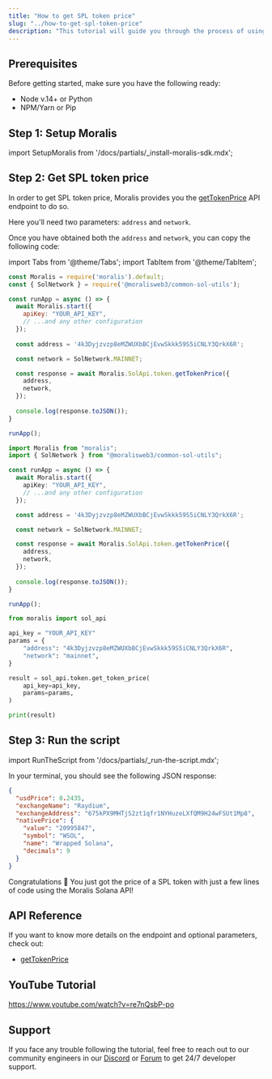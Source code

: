 ```yaml
---
title: "How to get SPL token price"
slug: "../how-to-get-spl-token-price"
description: "This tutorial will guide you through the process of using the Moralis API to get the price of a SPL token."
---
```

## Prerequisites

Before getting started, make sure you have the following ready:

- Node v.14+ or Python
- NPM/Yarn or Pip

## Step 1: Setup Moralis

import SetupMoralis from '/docs/partials/_install-moralis-sdk.mdx';

<SetupMoralis node="moralis @moralisweb3/common-sol-utils" python="moralis" />



## Step 2: Get SPL token price

In order to get SPL token price, Moralis provides you the [getTokenPrice](https://docs.moralis.io/reference/getsoltokenprice) API endpoint to do so.

Here you'll need two parameters: `address` and `network`.

Once you have obtained both the `address` and `network`, you can copy the following code:

import Tabs from '@theme/Tabs';
import TabItem from '@theme/TabItem';

<Tabs groupId="programming-language">
  <TabItem value="javascript" label="index.js (JavaScript)" default>

```javascript index.js
const Moralis = require('moralis').default;
const { SolNetwork } = require('@moralisweb3/common-sol-utils');

const runApp = async () => {
  await Moralis.start({
    apiKey: "YOUR_API_KEY",
    // ...and any other configuration
  });
  
  const address = '4k3Dyjzvzp8eMZWUXbBCjEvwSkkk59S5iCNLY3QrkX6R';

  const network = SolNetwork.MAINNET;

  const response = await Moralis.SolApi.token.getTokenPrice({
    address,
    network,
  });
  
  console.log(response.toJSON());
}

runApp();
```

</TabItem>
<TabItem value="typescript" label="index.ts (TypeScript)">

```typescript index.ts
import Moralis from "moralis";
import { SolNetwork } from "@moralisweb3/common-sol-utils";

const runApp = async () => {
  await Moralis.start({
    apiKey: "YOUR_API_KEY",
    // ...and any other configuration
  });

  const address = '4k3Dyjzvzp8eMZWUXbBCjEvwSkkk59S5iCNLY3QrkX6R';

  const network = SolNetwork.MAINNET;

  const response = await Moralis.SolApi.token.getTokenPrice({
    address,
    network,
  });
  
  console.log(response.toJSON());
}

runApp();
```

</TabItem>
<TabItem value="python" label="index.py (Python)">

```python index.py
from moralis import sol_api

api_key = "YOUR_API_KEY"
params = {
    "address": "4k3Dyjzvzp8eMZWUXbBCjEvwSkkk59S5iCNLY3QrkX6R", 
    "network": "mainnet", 
}

result = sol_api.token.get_token_price(
    api_key=api_key,
    params=params,
)

print(result)
```

</TabItem>
</Tabs>



## Step 3: Run the script

import RunTheScript from '/docs/partials/_run-the-script.mdx';

<RunTheScript />

In your terminal, you should see the following JSON response:

```json
{
  "usdPrice": 0.2435,
  "exchangeName": "Raydium",
  "exchangeAddress": "675kPX9MHTjS2zt1qfr1NYHuzeLXfQM9H24wFSUt1Mp8",
  "nativePrice": {
    "value": "20995847",
    "symbol": "WSOL",
    "name": "Wrapped Solana",
    "decimals": 9
  }
}
```

Congratulations 🥳 You just got the price of a SPL token with just a few lines of code using the Moralis Solana API!

## API Reference

If you want to know more details on the endpoint and optional parameters, check out:

- [getTokenPrice](https://docs.moralis.io/reference/getsoltokenprice)

## YouTube Tutorial

https://www.youtube.com/watch?v=re7nQsbP-po

## Support

If you face any trouble following the tutorial, feel free to reach out to our community engineers in our [Discord](https://moralis.io/discord) or [Forum](https://forum.moralis.io) to get 24/7 developer support.
